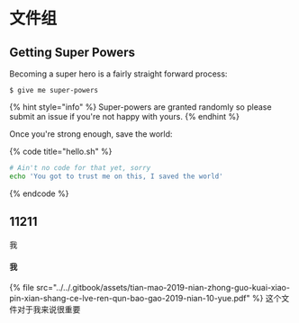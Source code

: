 # 文件组

## Getting Super Powers

Becoming a super hero is a fairly straight forward process:

```
$ give me super-powers
```

{% hint style="info" %}
 Super-powers are granted randomly so please submit an issue if you're not happy with yours.
{% endhint %}

Once you're strong enough, save the world:

{% code title="hello.sh" %}
```bash
# Ain't no code for that yet, sorry
echo 'You got to trust me on this, I saved the world'
```
{% endcode %}

## 11211

我



#### 我



{% file src="../../.gitbook/assets/tian-mao-2019-nian-zhong-guo-kuai-xiao-pin-xian-shang-ce-lve-ren-qun-bao-gao-2019-nian-10-yue.pdf" %}
这个文件对于我来说很重要
